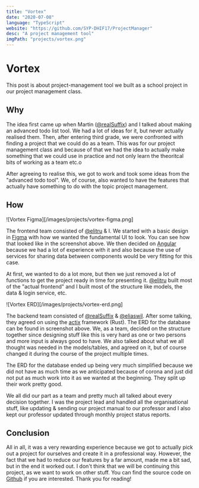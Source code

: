 ```yaml
---
title: "Vortex"
date: "2020-07-08"
language: "TypeScript"
website: "https://github.com/SYP-DHIF17/ProjectManager"
desc: "A project management tool"
imgPath: "projects/vortex.png"
---
```


# Vortex

This post is about project-management tool we built as a school project in our project management class.

## Why

The idea first came up when Martin ([@realSuffix][1]) and I talked about making an advanced todo list tool. We had a lot of ideas for it, but never actually realised them. Then, after entering third grade, we were confronted with finding a project that we could do as a team. This was for our project management class and because of that we had the idea to actually make something that we could use in practice and not only learn the theoritcal bits of working as a team etc.o

After agreeing to realise this, we got to work and took some ideas from the "advanced todo tool". We, of course, also wanted to have the features that actually have something to do with the topic project management.

## How

![Vortex Figma][/images/projects/vortex-figma.png]

The frontend team consisted of [@elitru][5] & I. We started with a basic design in [Figma][2] with how we wanted the fundamental UI to look. You can see how that looked like in the screenshot above. We then decided on [Angular][3] because we had a lot of experience with it and also because the use of services for sharing data between components would be very fitting for this case.

At first, we wanted to do a lot more, but then we just removed a lot of functions to get the project ready in time for presenting it. [@elitru][5] built most of the "actual frontend" and I built most of the structure like models, the data & login service, etc.

![Vortex ERD][/images/projects/vortex-erd.png]

The backend team consisted of [@realSuffix][1] & [@eliaswil][6]. After some talking, they agreed on using the [actix][4] framework (Rust). The ERD for the database can be found in screenshot above. We, as a team, decided on the structure together since designing stuff like this is very hard as one or two persons and more input is always good to have. We also talked about what we all thought was needed in the models/tables, and agreed on it, but of course changed it during the course of the project multiple times.

The ERD for the database ended up being very much simplified because we did not have as much time as we anticipated because of corona and just did not put as much work into it as we wanted at the beginning. They split up their work pretty good.

We all did our part as a team and pretty much all talked about every decision together. I was the project lead and handled all the organisational stuff, like updating & sending our project manual to our professor and I also kept our professor updated through monthly project status reports.

## Conclusion

All in all, it was a very rewarding experience because we got to actually pick out a project for ourselves and create it in a professional way. However, the fact that we had to reduce our features by a far amount, made me a bit sad, but in the end it worked out. I don't think that we will be continuing this project, as we want to work on other stuff. You can find the source code on [Github][7] if you are interested. Thank you for reading!

[1]: https://github.com/realSuffix
[2]: https://figma.com
[3]: https://angular.io
[4]: https://github.com/actix
[5]: https://github.com/elitru
[6]: https://github.com/eliaswil
[7]: https://github.com/SYP-DHIF17/ProjectManager
